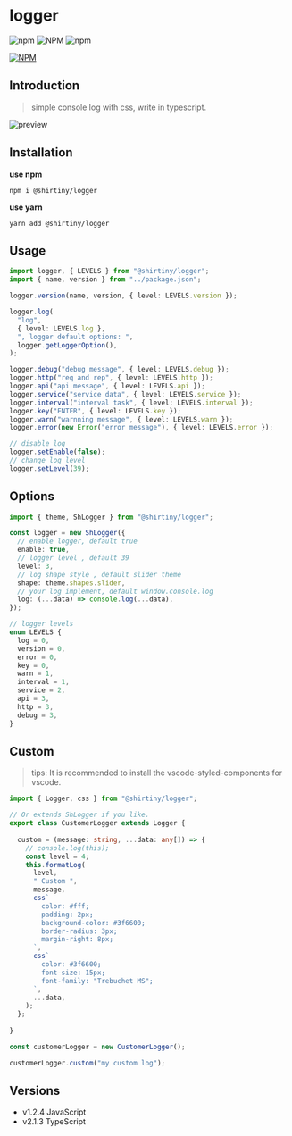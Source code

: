 # logger

![npm](https://img.shields.io/npm/v/@shirtiny/logger) ![NPM](https://img.shields.io/npm/l/@shirtiny/logger) ![npm](https://img.shields.io/npm/dt/@shirtiny/logger)

[![NPM](https://nodei.co/npm/@shirtiny/logger.png)](https://nodei.co/npm/@shirtiny/logger/)

## Introduction

> simple console log with css, write in typescript.

![preview](https://user-images.githubusercontent.com/49592759/107003893-72ad1d00-67c8-11eb-9d91-afa1353c221d.png)

## Installation

**use npm**

```shell
npm i @shirtiny/logger
```

 **use yarn**

```
yarn add @shirtiny/logger
```

## Usage

```typescript
import logger, { LEVELS } from "@shirtiny/logger";
import { name, version } from "../package.json";

logger.version(name, version, { level: LEVELS.version });

logger.log(
  "log",
  { level: LEVELS.log },
  ", logger default options: ",
  logger.getLoggerOption(),
);

logger.debug("debug message", { level: LEVELS.debug });
logger.http("req and rep", { level: LEVELS.http });
logger.api("api message", { level: LEVELS.api });
logger.service("service data", { level: LEVELS.service });
logger.interval("interval task", { level: LEVELS.interval });
logger.key("ENTER", { level: LEVELS.key });
logger.warn("warnning message", { level: LEVELS.warn });
logger.error(new Error("error message"), { level: LEVELS.error });

// disable log
logger.setEnable(false);
// change log level
logger.setLevel(39);
```

## Options

```typescript
import { theme, ShLogger } from "@shirtiny/logger";

const logger = new ShLogger({
  // enable logger, default true  
  enable: true,
  // logger level , default 39  
  level: 3,
  // log shape style , default slider theme  
  shape: theme.shapes.slider,
  // your log implement, default window.console.log 
  log: (...data) => console.log(...data),
});

// logger levels
enum LEVELS {
  log = 0,
  version = 0,
  error = 0,
  key = 0,
  warn = 1,
  interval = 1,
  service = 2,
  api = 3,
  http = 3,
  debug = 3,
}
```

## Custom

> tips: It is recommended to install the vscode-styled-components for vscode.

```typescript
import { Logger, css } from "@shirtiny/logger";

// Or extends ShLogger if you like.
export class CustomerLogger extends Logger {
    
  custom = (message: string, ...data: any[]) => {
    // console.log(this);  
    const level = 4;
    this.formatLog(
      level,
      " Custom ",
      message,
      css`
        color: #fff;
        padding: 2px;
        background-color: #3f6600;
        border-radius: 3px;
        margin-right: 8px;
      `,
      css`
        color: #3f6600;
        font-size: 15px;
        font-family: "Trebuchet MS";
      `,
      ...data,
    );
  };
    
}

const customerLogger = new CustomerLogger();

customerLogger.custom("my custom log");
```

## Versions
- v1.2.4 JavaScript
- v2.1.3  TypeScript
